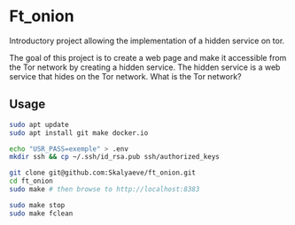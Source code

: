 # Ft_onion

Introductory project allowing the implementation of a hidden service on tor.

The goal of this project is to create a web page and make it accessible from the Tor network by creating a hidden service. The hidden service is a web service that hides on the Tor network.
What is the Tor network?

## Usage
```sh
sudo apt update
sudo apt install git make docker.io
```
```sh
echo "USR_PASS=exemple" > .env
mkdir ssh && cp ~/.ssh/id_rsa.pub ssh/authorized_keys
```
```sh
git clone git@github.com:Skalyaeve/ft_onion.git
cd ft_onion
sudo make # then browse to http://localhost:8383
```
```sh
sudo make stop
sudo make fclean
```

